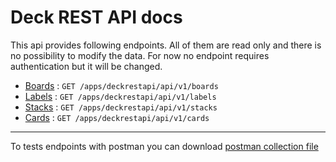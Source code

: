 # Deck REST API docs

This api provides following endpoints. All of them are read only and there is no possibility to modify the data. For now no endpoint requires authentication but it will be changed.

-   [Boards](./Boards.md) : `GET /apps/deckrestapi/api/v1/boards`
-   [Labels](./Labels.md) : `GET /apps/deckrestapi/api/v1/labels`
-   [Stacks]() : `GET /apps/deckrestapi/api/v1/stacks`
-   [Cards](./Cards.md) : `GET /apps/deckrestapi/api/v1/cards`

---

To tests endpoints with postman you can download [postman collection file](./deck-rest-api.postman_collection.json)
